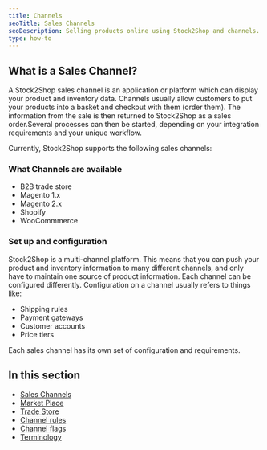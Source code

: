 ```yaml
---
title: Channels
seoTitle: Sales Channels
seoDescription: Selling products online using Stock2Shop and channels.
type: how-to
---
```


## What is a Sales Channel?
A Stock2Shop sales channel is an application or platform which can display your product and inventory data. 
Channels usually allow customers to put your products into a basket and checkout with them (order them). The information
from the sale is then returned to Stock2Shop as a sales order.Several processes can then be started, depending on your
integration requirements and your unique workflow.

Currently, Stock2Shop supports the following sales channels:

### What Channels are available
- B2B trade store
- Magento 1.x
- Magento 2.x
- Shopify
- WooCommmerce

### Set up and configuration

Stock2Shop is a multi-channel platform. This means that you can push your product and inventory information to many
different channels, and only have to maintain one source of product information.
Each channel can be configured differently. Configuration on a channel usually refers to things like:

- Shipping rules
- Payment gateways
- Customer accounts
- Price tiers

Each sales channel has its own set of configuration and requirements.
  
## In this section

- [Sales Channels](/help/how-to/channels/ "...")
- [Market Place](/help/how-to/channels/ "...")
- [Trade Store](/help/how-to/channels/ "...")
- [Channel rules](/help/how-to/channels/ "...")
- [Channel flags](/help/how-to/channels/ "...")
- [Terminology](/help/how-to/channels/terminology "...")